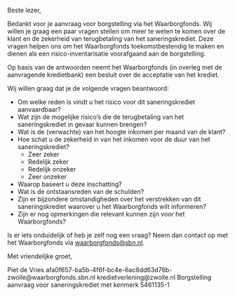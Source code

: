 Beste lezer,

Bedankt voor je aanvraag voor borgstelling via het Waarborgfonds. Wij willen je graag een paar vragen stellen om meer te weten te komen over de klant en de zekerheid van terugbetaling van het saneringskrediet. Deze vragen helpen ons om het Waarborgfonds toekomstbestendig te maken en dienen als een risico-inventarisatie voorafgaand aan de borgstelling.

Op basis van de antwoorden neemt het Waarborgfonds (in overleg met de aanvragende kredietbank) een besluit over de acceptatie van het krediet.

Wij willen graag dat je de volgende vragen beantwoord:

* Om welke reden is vindt u het risico voor dit saneringskrediet aanvaardbaar?
* Wat zijn de mogelijke risico’s die de terugbetaling van het saneringskrediet in gevaar kunnen brengen?
* Wat is de (verwachte) van het hoogte inkomen per maand van de klant?
* Hoe schat u de zekerheid in van het inkomen voor de duur van het saneringskrediet?
    * Zeer zeker
    * Redelijk zeker
    * Redelijk onzeker
    * Zeer onzeker
* Waarop baseert u deze inschatting?
* Wat is de ontstaansreden van de schulden?
* Zijn er bijzondere omstandigheden over het verstrekken van dit saneringskrediet waarover u het Waarborgfonds wilt informeren?
* Zijn er nog opmerkingen die relevant kunnen zijn voor het Waarborgfonds?

Is er iets onduidelijk of heb je zelf nog een vraag? Neem dan contact op met het Waarborgfonds via waarborgfonds@sbn.nl.

Met vriendelijke groet,

<from>
    <name>Piet de Vries</name>
    <email>afa0f657-ba5b-4f6f-bc4e-6ac8dd63d76b-zwolle@waarborgfonds.sbn.nl</email>
</from>
<to>
    <email>kredietverlening@zwolle.nl</email>
</to>
<subject>Borgstelling aanvraag voor saneringskrediet met kenmerk 5461135-1</subject>

